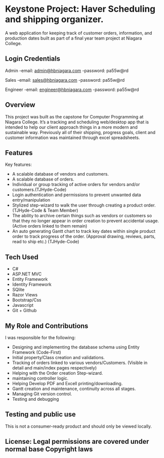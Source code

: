 # Keystone Project: Haver Scheduling and shipping organizer.

A web application for keeping track of customer orders, information, and production dates  built as part of a final year team project at Niagara College.

## Login Credentials
Admin 
-email: admin@hbniagara.com
-password: pa55w@rd

Sales
-email: sales@hbniagara.com
-password: pa55w@rd

Engineer
-email: engineer@hbniagara.com 
-password: pa55w@rd

## Overview

This project was built as the capstone for Computer Programming at Niagara College. It’s a tracking and scheduling web/desktop app that is intended to help our client
approach things in a more modern and sustainable way. Previously all of their shipping, progress goals, client and customer information was maintained through excel spreadsheets.

## Features
Key features:
- A scalable database of vendors and customers.
- A scalable database of orders.
- Individual or group tracking of active orders for vendors and/or customers.(TJHyde-Code)
- Login authentication and permissions to prevent unwanted data entry/manipulation
- Stylized step-wizard to walk the user through creating a product order. (TJHyde-Code & Team Member)
- The ability to archive certain things such as vendors or customers so that they no longer appear in order creation to prevent accidental usage. (Active orders linked to them remain)
- An auto generating Gantt chart to track key dates within single product order to track progress of the order. (Approval drawing, reviews, parts, read to ship etc.) (TJHyde-Code)

## Tech Used
- C#
- ASP.NET MVC
- Entity Framework
- Identity Framework
- SQlite
- Razor Views
- Bootstrap/Css
- Javascript
- Git + Github

## My Role and Contributions

I was responsible for the following:
- Designing and implementing the database schema using Entity Framework (Code-First)
- Initial property/Class creation and validations.
- Tracking of orders linked to various vendors/Customers. (Visible in detail and main/index pages respectively)
- Helping with the Order creation Step-wizard.
- maintaining controller logic.
- Helping Develop PDF and Excell printing/downloading.
- Gantt creation and maintenance, continuity across all  stages.
- Managing Git version control.
- Testing and debugging

## Testing and public use 
This is not a consumer-ready product and should only be viewed locally.



## License: Legal permissions are covered under normal base Copyright laws


